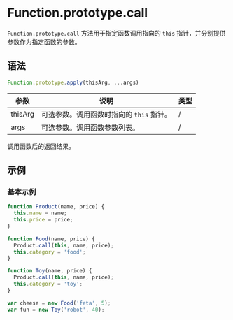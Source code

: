 # Function.prototype.call

`Function.prototype.call` 方法用于指定函数调用指向的 `this` 指针，并分别提供参数作为指定函数的参数。

## 语法

```js
Function.prototype.apply(thisArg, ...args)
```

| 参数    | 说明                                     | 类型 |
| ------- | ---------------------------------------- | ---- |
| thisArg | 可选参数。调用函数时指向的 `this` 指针。 | /    |
| args    | 可选参数。调用函数参数列表。             | /    |

调用函数后的返回结果。

## 示例

### 基本示例

```js
function Product(name, price) {
  this.name = name;
  this.price = price;
}

function Food(name, price) {
  Product.call(this, name, price);
  this.category = 'food';
}

function Toy(name, price) {
  Product.call(this, name, price);
  this.category = 'toy';
}

var cheese = new Food('feta', 5);
var fun = new Toy('robot', 40);
```